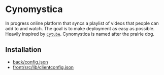 # Cynomystica

In progress online platform that syncs a playlist of videos that people can add to and watch. The goal is to make deployment as easy as possible. Heavily inspired by [`Cytube`](https://github.com/calzoneman/sync).
Cynomystica is named after the prairie dog.

## Installation

- [back/config.json](back/config.example.json)
- [front/src/lib/clientconfig.json](front/src/lib/clientconfig.example.json)
